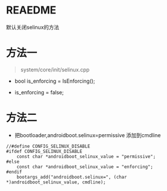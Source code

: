 # REAEDME

默认关闭selinux的方法

# 方法一

> system/core/init/selinux.cpp

* bool is_enforcing = IsEnforcing();

* is_enforcing = false;

# 方法二

* 把bootloader,androidboot.selinux=permissive 添加到cmdline

```
//#define CONFIG_SELINUX_DISABLE
#ifdef CONFIG_SELINUX_DISABLE
	const char *androidboot_selinux_value = "permissive";
#else
	const char *androidboot_selinux_value = "enforcing";
#endif
	bootargs_add("androidboot.selinux=", (char *)androidboot_selinux_value, cmdline);
```